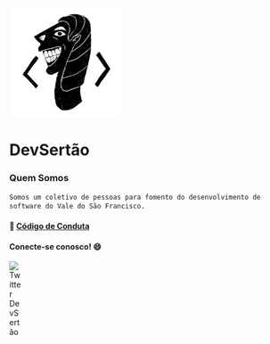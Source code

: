 <img align="center" width="200" src="https://github.com/devsertao/quem-somos/blob/main/dev-sertao.png?raw=true">

# DevSertão

### Quem Somos

    Somos um coletivo de pessoas para fomento do desenvolvimento de software do Vale do São Francisco.

#### :beginner: [Código de Conduta](https://github.com/devsertao/quem-somos/blob/master/C%C3%93DIGO%20DE%20CONDUTA.md)

#### Conecte-se conosco! :smile:

<a href="https://twitter.com/dev_sertao">
  <img align="left" alt="Twitter DevSertão" width="21px" src="https://firebasestorage.googleapis.com/v0/b/github--images.appspot.com/o/Github%20images%2Ftwitter.svg?alt=media&token=0e4ffc45-d873-47ee-b08c-9b98b4fe66cf" />
</a>
 
